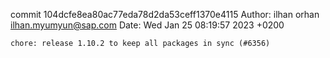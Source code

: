 commit 104dcfe8ea80ac77eda78d2da53ceff1370e4115
Author: ilhan orhan <ilhan.myumyun@sap.com>
Date:   Wed Jan 25 08:19:57 2023 +0200

    chore: release 1.10.2 to keep all packages in sync (#6356)
